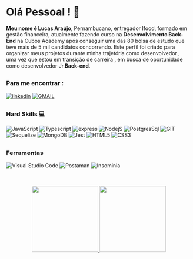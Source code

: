 # Olá Pessoal ! :wave:

**Meu nome é Lucas Araújo**, Pernambucano, entregador Ifood, formado em gestão financeira, atualmente fazendo curso na **Desenvolvimento Back-End** na Cubos Academy após conseguir uma das 80 bolsa de estudo que teve mais de 5 mil candidatos concorrendo. Este perfil foi criado para organizar meus projetos durante minha trajetória como desenvolvedor , uma vez que estou em transição de carreira , em busca de oportunidade como desenvolvedor Jr.**Back-end**. 

##

### Para me encontrar :

[![linkedin](https://img.shields.io/badge/LinkedIn-0077B5?style=for-the-badge&logo=linkedin&logoColor=white)](https://www.linkedin.com/in/lucas-i-g-c-araujo/)
[![GMAIL](https://img.shields.io/badge/Gmail-D14836?style=for-the-badge&logo=gmail&logoColor=white)](mailto:lucasisaac007@gmail.com)

##

### Hard Skills 💻

![JavaScript](https://img.shields.io/badge/JavaScript-F7DF1E?style=for-the-badge&logo=javascript&logoColor=black) 
![Typescript](https://img.shields.io/badge/TypeScript-007ACC?style=for-the-badge&logo=typescript&logoColor=white)
![express](	https://img.shields.io/badge/Express.js-000000?style=for-the-badge&logo=express&logoColor=white)
![NodejS](https://img.shields.io/badge/Node.js-339933?style=for-the-badge&logo=nodedotjs&logoColor=white)
![PostgresSql](https://img.shields.io/badge/PostgreSQL-316192?style=for-the-badge&logo=postgresql&logoColor=white)
![GIT](https://img.shields.io/badge/GIT-E44C30?style=for-the-badge&logo=git&logoColor=white)
![Sequelize](https://img.shields.io/badge/Sequelize-52B0E7?style=for-the-badge&logo=Sequelize&logoColor=white)
![MongoDB](https://img.shields.io/badge/MongoDB-4EA94B?style=for-the-badge&logo=mongodb&logoColor=white)
![Jest](https://img.shields.io/badge/Jest-C21325?style=for-the-badge&logo=jest&logoColor=white)
![HTML5](https://img.shields.io/badge/html5-%23E34F26.svg?style=for-the-badge&logo=html5&logoColor=white) 
![CSS3](https://img.shields.io/badge/css3-%231572B6.svg?style=for-the-badge&logo=css3&logoColor=white) 

##

### Ferramentas

![Visual Studio Code](https://img.shields.io/badge/Visual_Studio_Code-0078D4?style=for-the-badge&logo=visual%20studio%20code&logoColor=whitee)
![Postaman](https://img.shields.io/badge/Postman-FF6C37?style=for-the-badge&logo=Postman&logoColor=white)
![Insominia](https://img.shields.io/badge/Insomnia-5849be?style=for-the-badge&logo=Insomnia&logoColor=white)

##
<br>
<div style="display: inline_block">
    <div align="center">
      <a href="https://github.com/LucasAraujo1306">
      <img height="180em" src="https://github-readme-stats.vercel.app/api?username=LucasAraujo1306&show_icons=true&theme=dark&include_all_commits=true&count_private=true"/>
      <img height="180em" src="https://github-readme-stats.vercel.app/api/top-langs/?username=LucasAraujo1306&layout=compact&langs_count=7&theme=dark"/>
    </div>
</div>  
  
##


